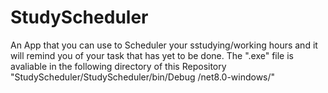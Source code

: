 # StudyScheduler
 An App that you can use to Scheduler  your sstudying/working hours and it will remind you of your task that has yet to be done.
 The ".exe" file is avaliable in the following directory of this Repository "StudyScheduler/StudyScheduler/bin/Debug
/net8.0-windows/"


